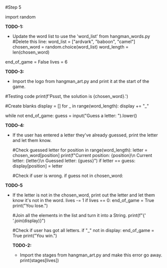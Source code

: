 #Step 5

import random

**TODO-1:** 
- Update the word list to use the 'word_list' from hangman_words.py
#Delete this line: word_list = ["ardvark", "baboon", "camel"]
chosen_word = random.choice(word_list)
word_length = len(chosen_word)

end_of_game = False
lives = 6

**TODO-3:**
- Import the logo from hangman_art.py and print it at the start of the game.

#Testing code
print(f'Pssst, the solution is {chosen_word}.')

#Create blanks
display = []
for _ in range(word_length):
    display += "_"

while not end_of_game:
    guess = input("Guess a letter: ").lower()

**TODO-4:** 
- If the user has entered a letter they've already guessed, print the letter and let them know.

    #Check guessed letter
    for position in range(word_length):
        letter = chosen_word[position]
        print(f"Current position: {position}\n Current letter: {letter}\n Guessed letter: {guess}")
        if letter == guess:
            display[position] = letter

    #Check if user is wrong.
    if guess not in chosen_word:
    
 **TODO-5**
 - If the letter is not in the chosen_word, print out the letter and let them know it's not in the word.
        lives -= 1
        if lives == 0:
            end_of_game = True
            print("You lose.")

    #Join all the elements in the list and turn it into a String.
    print(f"{' '.join(display)}")

    #Check if user has got all letters.
    if "_" not in display:
        end_of_game = True
        print("You win.")

    **TODO-2:**
    - Import the stages from hangman_art.py and make this error go away.
    print(stages[lives])
